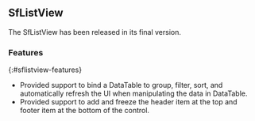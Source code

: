 ## SfListView

The SfListView has been released in its final version.

### Features
{:#sflistview-features}

*	Provided support to bind a DataTable to group, filter, sort, and automatically refresh the UI when manipulating the data in DataTable.
*	Provided support to add and freeze the header item at the top and footer item at the bottom of the control.
